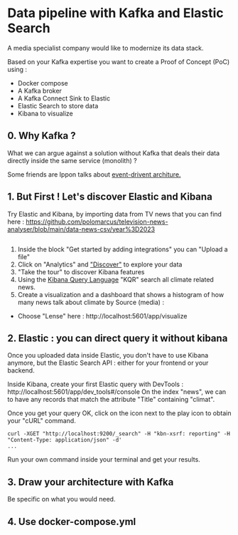 # Data pipeline with Kafka and Elastic Search

A media specialist company would like to modernize its data stack.

Based on your Kafka expertise you want to create a Proof of Concept (PoC) using :
* Docker compose
* A Kafka broker
* A Kafka Connect Sink to Elastic 
* Elastic Search to store data
* Kibana to visualize

## 0. Why Kafka ?
What we can argue against a solution without Kafka that deals their data directly inside the same service (monolith) ?

Some friends are Ippon talks about [event-drivent architure.](https://blog.ippon.fr/2021/06/29/comment-se-lancer-avec-kafka-partie-1/)
 
## 1. But First ! Let's discover Elastic and Kibana 
Try Elastic and Kibana, by importing data from TV news that you can find here : https://github.com/polomarcus/television-news-analyser/blob/main/data-news-csv/year%3D2023
```bash

```
1. Inside the block "Get started by adding integrations" you can "Upload a file"
2. Click on "Analytics" and ["Discover"](http://localhost:5601/app/discover) to explore your data
3. "Take the tour" to discover Kibana features
4. Using the [Kibana Query Language](https://www.elastic.co/guide/en/kibana/current/kuery-query.html) "KQR" search all climate related news.
5. Create a visualization and a dashboard that shows a histogram of how many news talk about climate by Source (media) :
* Choose "Lense" here : http://localhost:5601/app/visualize

## 2. Elastic : you can direct query it without kibana
Once you uploaded data inside Elastic, you don't have to use Kibana anymore, but the Elastic Search API : either for your frontend or your backend.

Inside Kibana, create your first Elastic query with DevTools : http://localhost:5601/app/dev_tools#/console
On the index "news", we can to have any records that match the attribute "Title" containing "climat".

Once you get your query OK, click on the icon next to the play icon to obtain your "cURL" command.

```
curl -XGET "http://localhost:9200/_search" -H "kbn-xsrf: reporting" -H "Content-Type: application/json" -d'
...
```

Run your own command inside your terminal and get your results.

## 3. Draw your architecture with Kafka
Be specific on what you would need.

## 4. Use docker-compose.yml
